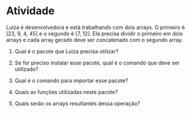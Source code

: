 # Atividade


Luiza é desenvolvedora e está trabalhando com dois arrays. O primeiro é [23, 9, 4, 45] e o segundo é [7, 12]. Ela precisa dividir o primeiro
em dois arrays e cada array gerado deve ser concatenado com o segundo array.

1. Qual é o pacote que Luiza precisa utilizar?

2. Se for preciso instalar esse pacote, qual é o comando que deve ser utilizado?

3. Qual é o comando para importar esse pacote?

4. Quais as funções utilizadas neste pacote?

5. Quais serão os arrays resultantes dessa operação?

